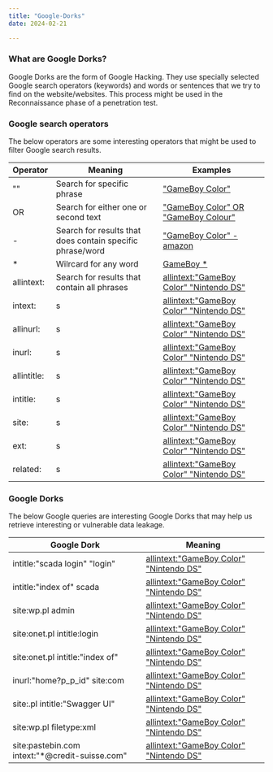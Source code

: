 ```yaml
---
title: "Google-Dorks"
date: 2024-02-21

---
```


### What are Google Dorks?

Google Dorks are the form of Google Hacking.
They use specially selected Google search operators (keywords) and words or sentences that we try to find on the website/websites.
This process might be used in the Reconnaissance phase of a penetration test.


### Google search operators

The below operators are some interesting operators that might be used to filter Google search results.

Operator | Meaning | Examples
--- | --- | ---
"" | Search for specific phrase | ["GameBoy Color"](https://www.google.com/search?q=%22GameBoy+Color%22&oq=%22GameBoy+Color%22)
OR | Search for either one or second text | ["GameBoy Color" OR "GameBoy Colour"](https://www.google.com/search?q=%22GameBoy+Color%22+OR+%22GameBoy+Colour%22)
\- | Search for results that does contain specific phrase/word | ["GameBoy Color" -amazon](https://www.google.com/search?q=%22GameBoy+Color%22+-amazon)
\* | Wilrcard for any word | [GameBoy *](https://www.google.com/search?q=GameBoy+*)
allintext: | Search for results that contain all phrases | [allintext:"GameBoy Color" "Nintendo DS"](https://www.google.com/search?q=allintext%3A%22GameBoy+Color%22+%22Nintendo+DS%22)
intext: | s | [allintext:"GameBoy Color" "Nintendo DS"](https://www.google.com/search?q=allintext%3A%22GameBoy+Color%22+%22Nintendo+DS%22)
allinurl: | s | [allintext:"GameBoy Color" "Nintendo DS"](https://www.google.com/search?q=allintext%3A%22GameBoy+Color%22+%22Nintendo+DS%22)
inurl: | s | [allintext:"GameBoy Color" "Nintendo DS"](https://www.google.com/search?q=allintext%3A%22GameBoy+Color%22+%22Nintendo+DS%22)
allintitle: | s | [allintext:"GameBoy Color" "Nintendo DS"](https://www.google.com/search?q=allintext%3A%22GameBoy+Color%22+%22Nintendo+DS%22)
intitle: | s | [allintext:"GameBoy Color" "Nintendo DS"](https://www.google.com/search?q=allintext%3A%22GameBoy+Color%22+%22Nintendo+DS%22)
site: | s | [allintext:"GameBoy Color" "Nintendo DS"](https://www.google.com/search?q=allintext%3A%22GameBoy+Color%22+%22Nintendo+DS%22)
ext: | s | [allintext:"GameBoy Color" "Nintendo DS"](https://www.google.com/search?q=allintext%3A%22GameBoy+Color%22+%22Nintendo+DS%22)
related: | s | [allintext:"GameBoy Color" "Nintendo DS"](https://www.google.com/search?q=allintext%3A%22GameBoy+Color%22+%22Nintendo+DS%22)

### Google Dorks

The below Google queries are interesting Google Dorks that may help us retrieve interesting or vulnerable data leakage.

Google Dork | Meaning
--- | ---
intitle:"scada login" "login" | [allintext:"GameBoy Color" "Nintendo DS"](https://www.google.com/search?q=allintext%3A%22GameBoy+Color%22+%22Nintendo+DS%22)
intitle:"index of" scada | [allintext:"GameBoy Color" "Nintendo DS"](https://www.google.com/search?q=allintext%3A%22GameBoy+Color%22+%22Nintendo+DS%22)
site:wp.pl admin | [allintext:"GameBoy Color" "Nintendo DS"](https://www.google.com/search?q=allintext%3A%22GameBoy+Color%22+%22Nintendo+DS%22)
site:onet.pl intitle:login | [allintext:"GameBoy Color" "Nintendo DS"](https://www.google.com/search?q=allintext%3A%22GameBoy+Color%22+%22Nintendo+DS%22)
site:onet.pl intitle:"index of"| [allintext:"GameBoy Color" "Nintendo DS"](https://www.google.com/search?q=allintext%3A%22GameBoy+Color%22+%22Nintendo+DS%22)
inurl:"home?p_p_id" site:com | [allintext:"GameBoy Color" "Nintendo DS"](https://www.google.com/search?q=allintext%3A%22GameBoy+Color%22+%22Nintendo+DS%22)
site:.pl intitle:"Swagger UI" | [allintext:"GameBoy Color" "Nintendo DS"](https://www.google.com/search?q=allintext%3A%22GameBoy+Color%22+%22Nintendo+DS%22)
site:wp.pl filetype:xml | [allintext:"GameBoy Color" "Nintendo DS"](https://www.google.com/search?q=allintext%3A%22GameBoy+Color%22+%22Nintendo+DS%22)
site:pastebin.com intext:"*@credit-suisse.com" | [allintext:"GameBoy Color" "Nintendo DS"](https://www.google.com/search?q=allintext%3A%22GameBoy+Color%22+%22Nintendo+DS%22)
